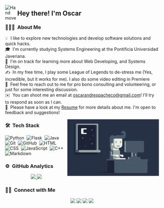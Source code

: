 <!--
**Oscaran02/Oscaran02** is a ✨ _special_ ✨ repository because its `README.md` (this file) appears on your GitHub profile.

Here are some ideas to get you started:

- 🔭 I’m currently working on ...
- 🌱 I’m currently learning ...
- 👯 I’m looking to collaborate on ...
- 🤔 I’m looking for help with ...
- 💬 Ask me about ...
- 📫 How to reach me: ...
- 😄 Pronouns: ...
- ⚡ Fun fact: ...
-->



<!-- ## 👋 &nbsp;Hey there! I'm Oscar xdd-->
<img alt="Hand move" src="./assets/Hand%20Wave.gif" width='40' align="left"/><h2>Hey there! I'm Oscar</h2>

### 👨🏻‍💻 &nbsp;About Me

💡 &nbsp;I like to explore new technologies and develop software solutions and quick hacks.\
🎓 &nbsp;I'm currently studying Systems Engineering at the Pontificia Universidad Javeriana.\
🌱 &nbsp;I'm on track for learning more about Web Developing, and Systems Design.\
✍️ &nbsp;In my free time, I play some League of Legends to de-stress me (Yes, incredible, but it works for me). I also do some video editing in Premiere\
💬 &nbsp;Feel free to reach out to me for pro bono consulting and volunteering, or just for some interesting discussion.\
✉️ &nbsp;You can shoot me an email at oscarandrespacheco@gmail.com! I'll try to respond as soon as I can.\
📄 &nbsp;Please have a look at my [Resume](https://mega.nz/file/rIQWHRLD#h2RwH7awwy17iLPyQzg3uBIo3R1glkhZ_qtCbuNFwRg) for more details about me. I'm open to feedback and suggestions!

<img alt="Night Coding" src="https://raw.githubusercontent.com/AVS1508/AVS1508/master/assets/Night-Coding.gif" align="right"/>

### 🛠 &nbsp;Tech Stack

![Python](https://img.shields.io/badge/-Python-05122A?style=flat&logo=python)&nbsp;
![Flask](https://img.shields.io/badge/-Flask-05122A?style=flat&logo=flask)&nbsp;
![Java](https://img.shields.io/badge/-Java-05122A?style=flat&logo=Java&logoColor=FFA518)&nbsp;
![Git](https://img.shields.io/badge/-Git-05122A?style=flat&logo=git)&nbsp;
![GitHub](https://img.shields.io/badge/-GitHub-05122A?style=flat&logo=github)&nbsp;
![HTML](https://img.shields.io/badge/-HTML-05122A?style=flat&logo=HTML5)&nbsp;\
![CSS](https://img.shields.io/badge/-CSS-05122A?style=flat&logo=CSS3&logoColor=1572B6)&nbsp;
![JavaScript](https://img.shields.io/badge/-JavaScript-05122A?style=flat&logo=javascript)&nbsp;
![C++](https://img.shields.io/badge/-C++-05122A?style=flat&logo=C%2B%2B&logoColor=00599C)&nbsp;
![Markdown](https://img.shields.io/badge/-Markdown-05122A?style=flat&logo=markdown)

<!-- 
![Django](https://img.shields.io/badge/-Django-05122A?style=flat&logo=django&logoColor=092E20)&nbsp; 
![Bootstrap](https://img.shields.io/badge/-Bootstrap-05122A?style=flat&logo=bootstrap&logoColor=563D7C)&nbsp;\
-->


### ⚙️ &nbsp;GitHub Analytics

<p align="center">
<a href="https://github.com/Oscaran02">
  <img height="180em" src="https://github-readme-stats-eight-theta.vercel.app/api?username=Oscaran02&show_icons=true&theme=algolia&include_all_commits=true&count_private=true"/>
  <img height="180em" src="https://github-readme-stats-eight-theta.vercel.app/api/top-langs/?username=Oscaran02&layout=compact&langs_count=8&theme=algolia"/>
</a>
</p>

### 🤝🏻 &nbsp;Connect with Me

<p align="center">
 <!--
<a href="https://www.oscarapt.com"><img src="https://img.shields.io/badge/-adityavsingh.com-3423A6?style=flat&logo=Google-Chrome&logoColor=white"/></a>
-->
<a href="https://www.linkedin.com/in/oscaran02/"><img src="https://img.shields.io/badge/-Oscar%20Pacheco-0077B5?style=flat&logo=Linkedin&logoColor=white"/></a>
<a href="mailto:oscarandrespacheco@gmail.com"><img src="https://img.shields.io/badge/-oscarandrespacheco@gmail.com-D14836?style=flat&logo=Gmail&logoColor=white"/></a>
<a href="https://www.instagram.com/oscaran02/"><img src="https://img.shields.io/badge/-@oscaran02-E4405F?style=flat&logo=Instagram&logoColor=white"/></a>
<a href="https://www.facebook.com/Oscaran02"><img src="https://img.shields.io/badge/-@Oscaran02-1877F2?style=flat&logo=Facebook&logoColor=white"/></a>
</p>
